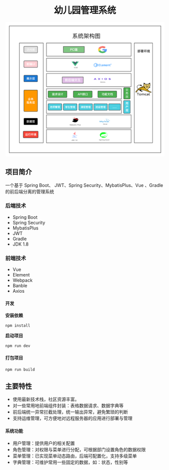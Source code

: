 <h1 style="text-align: center"> 幼儿园管理系统</h1>


![系统架构图](https://github.com/BadKid90s/kindergarten-manage-system/blob/main/architecture-diagram.png)






## 项目简介
一个基于 Spring Boot、 JWT、Spring Security、MybatisPlus、Vue 、Gradle 的前后端分离的管理系统
### 后端技术
- Spring Boot
- Spring Security
- MybatisPlus
- JWT
- Gradle
- JDK 1.8
### 前端技术
- Vue
- Element
- Webpack
- Banble
- Axios
#### 开发
**安装依赖**
```
npm install
```
**启动项目**
```
npm run dev
```
#### 打包项目
```
npm run build
```
## 主要特性
- 使用最新技术栈，社区资源丰富。
- 对一些常用地前端组件封装：表格数据请求、数据字典等
- 前后端统一异常拦截处理，统一输出异常，避免繁琐的判断
- 支持运维管理，可方便地对远程服务器的应用进行部署与管理

####  系统功能
- 用户管理：提供用户的相关配置
- 角色管理：对权限与菜单进行分配，可根据部门设置角色的数据权限
- 菜单管理：已实现菜单动态路由，后端可配置化，支持多级菜单
- 字典管理：可维护常用一些固定的数据，如：状态，性别等


